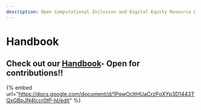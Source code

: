 ```yaml
---
description: Open Computational Inclusion and Digital Equity Resource Handbook
---
```


# Handbook

## Check out our [Handbook](https://docs.google.com/document/d/1PqwOcItHUaCrzPoXYp3D1443TQxGBpJN4lccr0tP-hI/edit#)- Open for contributions!! 

{% embed url="https://docs.google.com/document/d/1PqwOcItHUaCrzPoXYp3D1443TQxGBpJN4lccr0tP-hI/edit" %}



